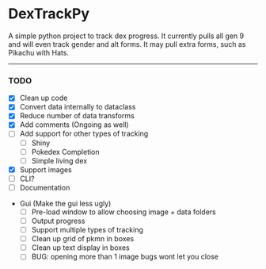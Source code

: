 # DexTrackPy
A simple python project to track dex progress. It currently pulls all gen 9 and will even track gender and alt forms. It may pull extra forms, such as Pikachu with Hats.

---
### TODO
- [x] Clean up code
- [x] Convert data internally to dataclass
- [x] Reduce number of data transforms
- [x] Add comments (Ongoing as well)
- [ ] Add support for other types of tracking
  - [ ] Shiny
  - [ ] Pokedex Completion
  - [ ] Simple living dex
- [x] Support images
- [ ] CLI?
- [ ] Documentation
- Gui (Make the gui less ugly)
  - [ ] Pre-load window to allow choosing image + data folders
  - [ ] Output progress
  - [ ] Support multiple types of tracking
  - [ ] Clean up grid of pkmn in boxes
  - [ ] Clean up text display in boxes
  - [ ] BUG: opening more than 1 image bugs wont let you close